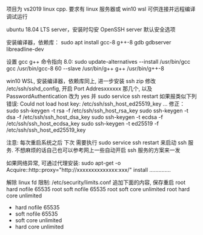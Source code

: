 项目为 vs2019 linux cpp. 要求有 linux 服务器或 win10 wsl 可供连接并远程编译调试运行


ubuntu 18.04 LTS server，安装时勾安 OpenSSH server 默认安全选项

安装编译器，依赖库：
sudo apt install gcc-8 g++-8 gdb gdbserver libreadline-dev

设置 gcc g++ 命令指向 8.0:
sudo update-alternatives --install /usr/bin/gcc gcc /usr/bin/gcc-8 60 --slave /usr/bin/g++ g++ /usr/bin/g++-8





win10 WSL, 安装编译器，依赖库同上, 进一步安装 ssh zip
修改 /etc/ssh/sshd_config, 开启 Port Addresxxxxxx 那几个, 以及 PasswordAuthentication 改为 yes
并 sudo service ssh restart
如果报类似下列错误:
Could not load host key: /etc/ssh/ssh_host_ed25519_key
...
修正：
sudo ssh-keygen -t rsa -f /etc/ssh/ssh_host_rsa_key
sudo ssh-keygen -t dsa -f /etc/ssh/ssh_host_dsa_key
sudo ssh-keygen -t ecdsa -f /etc/ssh/ssh_host_ecdsa_key
sudo ssh-keygen -t ed25519 -f /etc/ssh/ssh_host_ed25519_key

注意: 每次重启系统之后 下次 需要执行  sudo service ssh restart  来启动 ssh 服务. 
不想麻烦的话自己也可以参考网上一些自动开启 ssh 服务的方案来一发





如果网络异常, 可通过代理安装:
sudo apt-get -o Acquire::http::proxy="http://xxxxxxxxxxxxxx:xxx/" install ..............





解除 linux fd 限制: /etc/security/limits.conf 追加下面的内容, 保存重启
root hard nofile 65535
root soft nofile 65535
root soft core unlimited
root hard core unlimited
* hard nofile 65535
* soft nofile 65535
* soft core unlimited
* hard core unlimited
